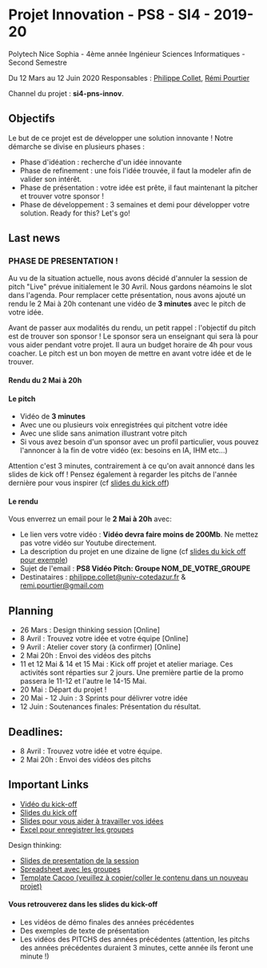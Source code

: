 # Projet Innovation - PS8 - SI4 - 2019-20

Polytech Nice Sophia - 4ème année Ingénieur Sciences Informatiques - Second Semestre 

Du 12 Mars au 12 Juin 2020
Responsables : [Philippe Collet](mailto:Philippe.Collet@univ-cotedazur.fr), [Rémi Pourtier](mailto:remi.pourtier@gmail.com)

Channel du projet : **si4-pns-innov**.

## Objectifs

Le but de ce projet est de développer une solution innovante ! Notre démarche se divise en plusieurs phases :
- Phase d'idéation : recherche d'un idée innovante
- Phase de refinement : une fois l'idée trouvée, il faut la modeler afin de valider son intérêt.
- Phase de présentation : votre idée est prête, il faut maintenant la pitcher et trouver votre sponsor !
- Phase de développement : 3 semaines et demi pour développer votre solution.
Ready for this? Let's go!

## Last news

### PHASE DE PRESENTATION !

Au vu de la situation actuelle, nous avons décidé d'annuler la session de pitch "Live" prévue initialement le 30 Avril. Nous gardons néamoins le slot dans l'agenda. Pour remplacer cette présentation, nous avons ajouté un rendu le 2 Mai à 20h contenant une vidéo de **3 minutes** avec le pitch de votre idée. 

Avant de passer aux modalités du rendu, un petit rappel : l'objectif du pitch est de trouver son sponsor ! Le sponsor sera un enseignant qui sera là pour vous aider pendant votre projet. Il aura un budget horaire de 4h pour vous coacher. Le pitch est un bon moyen de mettre en avant votre idée et de le trouver. 

#### Rendu du 2 Mai à 20h
#### Le pitch

- Vidéo de **3 minutes** 
- Avec une ou plusieurs voix enregistrées qui pitchent votre idée
- Avec une slide sans animation illustrant votre pitch
- Si vous avez besoin d'un sponsor avec un profil particulier, vous pouvez l'annoncer à la fin de votre vidéo (ex: besoins en IA, IHM etc...)

Attention c'est 3 minutes, contrairement à ce qu'on avait annoncé dans les slides de kick off !
Pensez également à regarder les pitchs de l'année dernière pour vous inspirer (cf [slides du kick off](https://github.com/NablaT/2019-2020-pns-innov/blob/master/1_kick_off-1920.pdf))

#### Le rendu
Vous enverrez un email pour le **2 Mai à 20h** avec:
- Le lien vers votre vidéo : **Vidéo devra faire moins de 200Mb**. Ne mettez pas votre vidéo sur Youtube directement.
- La description du projet en une dizaine de ligne (cf [slides du kick off pour exemple](https://github.com/NablaT/2019-2020-pns-innov/blob/master/1_kick_off-1920.pdf))
- Sujet de l'email : **PS8 Vidéo Pitch: Groupe NOM_DE_VOTRE_GROUPE**
- Destinataires : philippe.collet@univ-cotedazur.fr & remi.pourtier@gmail.com

## Planning

- 26 Mars : Design thinking session [Online]
- 8 Avril : Trouvez votre idée et votre équipe [Online] 
- 9 Avril : Atelier cover story (à confirmer) [Online]
- 2 Mai 20h : Envoi des vidéos des pitchs 
- 11 et 12 Mai & 14 et 15 Mai : Kick off projet et atelier mariage. Ces activités sont réparties sur 2 jours. Une première partie de la promo passera le 11-12 et l'autre le 14-15 Mai.
- 20 Mai : Départ du projet !
- 20 Mai - 12 Juin : 3 Sprints pour délivrer votre idée
- 12 Juin : Soutenances finales: Présentation du résultat.

## Deadlines:
- 8 Avril : Trouvez votre idée et votre équipe.
- 2 Mai 20h : Envoi des vidéos des pitchs 

## Important Links

- [Vidéo du kick-off](https://drive.google.com/file/d/1LmoSIkhlay_ktFNQskvP7VYCWyOl2uxP/view?usp=sharing)
- [Slides du kick off](https://github.com/NablaT/2019-2020-pns-innov/blob/master/1_kick_off-1920.pdf)
- [Slides pour vous aider à travailler vos idées](https://drive.google.com/file/d/1TsrbZf7Mp-Ul25I3HE-90SIa1ax7Beod/view?usp=sharing)
- [Excel pour enregistrer les groupes](https://docs.google.com/spreadsheets/d/1k0yHuEI7cekfJQBjoINvs_KQaT4x1IxYU1j7VoT62IU/edit?usp=sharing)

Design thinking:
- [Slides de presentation de la session](https://drive.google.com/file/d/1jZ7I44SQjWNxhmn-Bza2DPicDtlx6OBL/view?usp=sharing)
- [Spreadsheet avec les groupes](https://docs.google.com/spreadsheets/d/1QzqVFrKQn00JAwtF0OJ3xjNNLoyHbiJweeTTcaqxgGw/edit?usp=sharing)
- [Template Cacoo (veuillez à copier/coller le contenu dans un nouveau projet)](https://cacoo.com/diagrams/oNj5Bz0UQLbA9C0E/B0750)
  
#### Vous retrouverez dans les slides du kick-off
- Les vidéos de démo finales des années précédentes
- Des exemples de texte de présentation 
- Les vidéos des PITCHS des années précédentes (attention, les pitchs des années précédentes duraient 3 minutes, cette année ils feront une minute !)